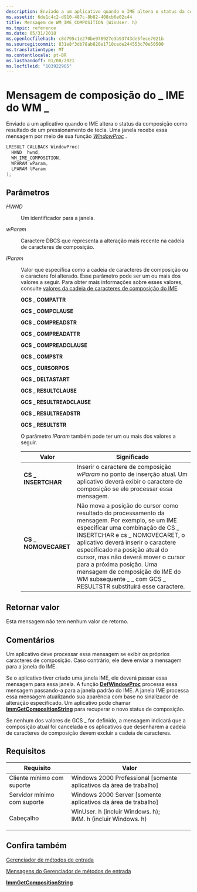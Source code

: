 ```yaml
---
description: Enviado a um aplicativo quando o IME altera o status da composição como resultado de um pressionamento de tecla. Uma janela recebe essa mensagem por meio de sua função WindowProc.
ms.assetid: 6de1c4c2-d910-487c-8b82-408cb6e02c44
title: Mensagem de WM_IME_COMPOSITION (WinUser. h)
ms.topic: reference
ms.date: 05/31/2018
ms.openlocfilehash: c8d795c1e270be978927e3b93743de5fece7021b
ms.sourcegitcommit: 831e8f3db78ab820e1710cede244553c70e50500
ms.translationtype: MT
ms.contentlocale: pt-BR
ms.lasthandoff: 01/08/2021
ms.locfileid: "103922905"
---
```

# <a name="wm_ime_composition-message"></a>Mensagem de composição do \_ IME do WM \_

Enviado a um aplicativo quando o IME altera o status da composição como resultado de um pressionamento de tecla. Uma janela recebe essa mensagem por meio de sua função [*WindowProc*](/previous-versions/windows/desktop/legacy/ms633573(v=vs.85)) .


```C++
LRESULT CALLBACK WindowProc(
  HWND  hwnd,     
  WM_IME_COMPOSITION,   
  WPARAM wParam,
  LPARAM lParam          
);
```



## <a name="parameters"></a>Parâmetros

<dl> <dt>

*HWND* 
</dt> <dd>

Um identificador para a janela.

</dd> <dt>

*wParam* 
</dt> <dd>

Caractere DBCS que representa a alteração mais recente na cadeia de caracteres de composição.

</dd> <dt>

*lParam* 
</dt> <dd>

Valor que especifica como a cadeia de caracteres de composição ou o caractere foi alterado. Esse parâmetro pode ser um ou mais dos valores a seguir. Para obter mais informações sobre esses valores, consulte [valores da cadeia de caracteres de composição do IME](ime-composition-string-values.md).

<dl><span id="GCS_COMPATTR"></span><span id="gcs_compattr"></span><dt>

**GCS \_ COMPATTR**
</dt><span id="GCS_COMPCLAUSE"></span><span id="gcs_compclause"></span><dt>

**GCS \_ COMPCLAUSE**
</dt><span id="GCS_COMPREADSTR"></span><span id="gcs_compreadstr"></span><dt>

**GCS \_ COMPREADSTR**
</dt><span id="GCS_COMPREADATTR"></span><span id="gcs_compreadattr"></span><dt>

**GCS \_ COMPREADATTR**
</dt><span id="GCS_COMPREADCLAUSE"></span><span id="gcs_compreadclause"></span><dt>

**GCS \_ COMPREADCLAUSE**
</dt><span id="GCS_COMPSTR"></span><span id="gcs_compstr"></span><dt>

**GCS \_ COMPSTR**
</dt><span id="GCS_CURSORPOS"></span><span id="gcs_cursorpos"></span><dt>

**GCS \_ CURSORPOS**
</dt><span id="GCS_DELTASTART"></span><span id="gcs_deltastart"></span><dt>

**GCS \_ DELTASTART**
</dt><span id="GCS_RESULTCLAUSE"></span><span id="gcs_resultclause"></span><dt>

**GCS \_ RESULTCLAUSE**
</dt><span id="GCS_RESULTREADCLAUSE"></span><span id="gcs_resultreadclause"></span><dt>

**GCS \_ RESULTREADCLAUSE**
</dt><span id="GCS_RESULTREADSTR"></span><span id="gcs_resultreadstr"></span><dt>

**GCS \_ RESULTREADSTR**
</dt><span id="GCS_RESULTSTR"></span><span id="gcs_resultstr"></span><dt>

**GCS \_ RESULTSTR**
</dt> </dl>

O parâmetro *lParam* também pode ter um ou mais dos valores a seguir.



| Valor                                                                                                                                                            | Significado                                                                                                                                                                                                                                                                                                                                                                                                   |
|------------------------------------------------------------------------------------------------------------------------------------------------------------------|-----------------------------------------------------------------------------------------------------------------------------------------------------------------------------------------------------------------------------------------------------------------------------------------------------------------------------------------------------------------------------------------------------------|
| <span id="CS_INSERTCHAR"></span><span id="cs_insertchar"></span><dl> <dt>**CS \_ INSERTCHAR**</dt> </dl>    | Inserir o caractere de composição *wParam* no ponto de inserção atual. Um aplicativo deverá exibir o caractere de composição se ele processar essa mensagem.<br/>                                                                                                                                                                                                                                |
| <span id="CS_NOMOVECARET"></span><span id="cs_nomovecaret"></span><dl> <dt>**CS \_ NOMOVECARET**</dt> </dl> | Não mova a posição do cursor como resultado do processamento da mensagem. Por exemplo, se um IME especificar uma combinação de CS \_ INSERTCHAR e cs \_ NOMOVECARET, o aplicativo deverá inserir o caractere especificado na posição atual do cursor, mas não deverá mover o cursor para a próxima posição. Uma mensagem de composição do IME do WM subsequente \_ \_ com GCS \_ RESULTSTR substituirá esse caractere.<br/> |



 

</dd> </dl>

## <a name="return-value"></a>Retornar valor

Esta mensagem não tem nenhum valor de retorno.

## <a name="remarks"></a>Comentários

Um aplicativo deve processar essa mensagem se exibir os próprios caracteres de composição. Caso contrário, ele deve enviar a mensagem para a janela do IME.

Se o aplicativo tiver criado uma janela IME, ele deverá passar essa mensagem para essa janela. A função [**DefWindowProc**](/windows/desktop/api/winuser/nf-winuser-defwindowproca)  processa essa mensagem passando-a para a janela padrão do IME. A janela IME processa essa mensagem atualizando sua aparência com base no sinalizador de alteração especificado. Um aplicativo pode chamar [**ImmGetCompositionString**](/windows/desktop/api/Imm/nf-imm-immgetcompositionstringa) para recuperar o novo status de composição.

Se nenhum dos valores de GCS \_ for definido, a mensagem indicará que a composição atual foi cancelada e os aplicativos que desenharem a cadeia de caracteres de composição devem excluir a cadeia de caracteres.

## <a name="requirements"></a>Requisitos



| Requisito | Valor |
|-------------------------------------|-------------------------------------------------------------------------------------------------------------------------------------------------------------------------------------------|
| Cliente mínimo com suporte<br/> | Windows 2000 Professional \[somente aplicativos da área de trabalho\]<br/>                                                                                                                                |
| Servidor mínimo com suporte<br/> | Windows 2000 Server \[somente aplicativos da área de trabalho\]<br/>                                                                                                                                      |
| Cabeçalho<br/>                   | <dl> <dt>WinUser. h (incluir Windows. h); </dt> <dt>IMM. h (incluir Windows. h)</dt> </dl> |



## <a name="see-also"></a>Confira também

<dl> <dt>

[Gerenciador de métodos de entrada](input-method-manager.md)
</dt> <dt>

[Mensagens do Gerenciador de métodos de entrada](input-method-manager-messages.md)
</dt> <dt>

[**ImmGetCompositionString**](/windows/desktop/api/Imm/nf-imm-immgetcompositionstringa)
</dt> </dl>

 

 
